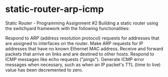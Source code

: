 # static-router-arp-icmp

Static Router - Programming Assignment #2
Building a static router using the switchyard framework with the following functionalities:

Respond to ARP (address resolution protocol) requests for addresses that are assigned to interfaces on the router.
Make ARP requests for IP addresses that have no known Ethernet MAC address.
Receive and forward packets that arrive on links and are destined to other hosts.
Respond to ICMP messages like echo requests ("pings").
Generate ICMP error messages when necessary, such as when an IP packet's TTL (time to live) value has been decremented to zero.
